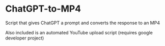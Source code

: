 # ChatGPT-to-MP4
Script that gives ChatGPT a prompt and converts the response to an MP4

Also included is an automated YouTube upload script (requires google developer project)
